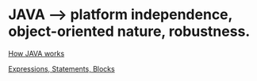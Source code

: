 # JAVA --> platform independence, object-oriented nature, robustness.

[How JAVA works](https://java.howtocode.dev/1)

[Expressions, Statements, Blocks](https://java.howtocode.dev/3/3.2)

